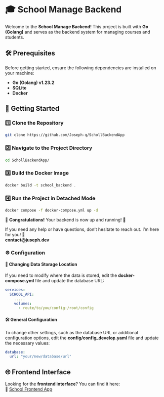 # 🎓 School Manage Backend  

Welcome to the **School Manage Backend**! This project is built with **Go (Golang)** and serves as the backend system for managing courses and students.  

## 🛠️ Prerequisites  

Before getting started, ensure the following dependencies are installed on your machine:  

- **Go (Golang) v1.23.2**  
- **SQLite**  
- **Docker**  

## 🚀 Getting Started  

### 1️⃣ Clone the Repository  
```sh
git clone https://github.com/Joseph-q/SchollBackendApp
```

### 2️⃣ Navigate to the Project Directory  
```sh
cd SchollBackendApp/
```

### 3️⃣ Build the Docker Image  
```sh
docker build -t school_backend .
```

### 4️⃣ Run the Project in Detached Mode  
```sh
docker compose -f docker-compose.yml up -d
```

🎉 **Congratulations!** Your backend is now up and running! 🚀

If you need any help or have questions, don’t hesitate to reach out. I’m here for you! 📩  
**contact@juseph.dev**

### ⚙️ Configuration  

#### 📂 Changing Data Storage Location  
If you need to modify where the data is stored, edit the **docker-compose.yml** file and update the database URL:  
```yaml
services:
  SCHOOL_API:
    .....
    volumes:
      - route/to/you/config:/root/config
```

#### 🛠️ General Configuration  
To change other settings, such as the database URL or additional configuration options, edit the **config/config_develop.yaml** file and update the necessary values:  
```yaml
database:
  url: "your/new/database/url"
```

## 🌐 Frontend Interface  

Looking for the **frontend interface**? You can find it here:  
🔗 [School Frontend App](https://github.com/Joseph-q/SchollFrontendApp)  
